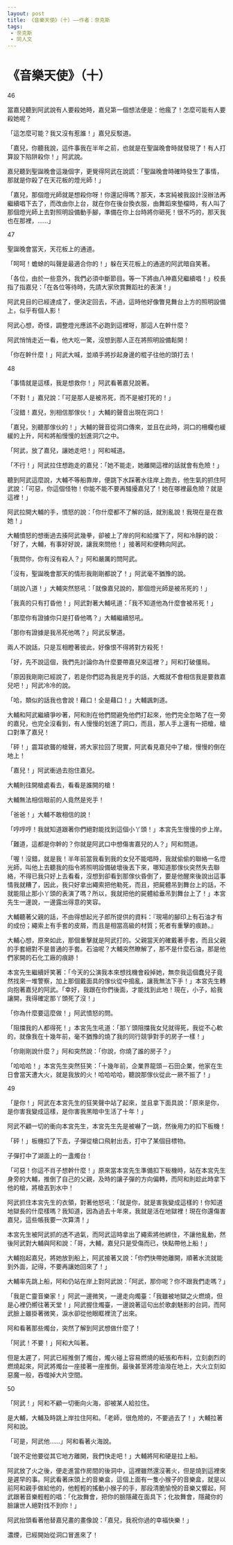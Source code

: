 ```yaml
---
layout: post
title: 《音樂天使》（十）——作者：奈克斯
tags:
 - 奈克斯
 - 同人文
---
```


# 《音樂天使》（十）

46



當嘉兒聽到阿武說有人要殺她時，嘉兒第一個想法便是：他瘋了！怎麼可能有人要殺她呢？

「這怎麼可能？我又沒有惹誰！」嘉兒反駁道。

「嘉兒，你聽我說，這件事我在半年之前，也就是在聖誕晚會時就發現了！有人打算設下陷阱殺你！」阿武說。

嘉兒聽到聖誕晚會這幾個字，更覺得阿武在說謊：「聖誕晚會時確時發生了事情，那就是你殺了在天花板的燈光師！」

「嘉兒，那個燈光師就是想殺你呀！你還記得嗎？那天，本宮純被我設計沒辦法再繼續唱下去了，而改由你上台，就在你在後台換衣服，由舞蹈來墊檔時，有人叫了那個燈光師上去對照明設備動手腳，準備在你上台時將你砸死！很不巧的，那天我也在那裡，……」



47



聖誕晚會當天，天花板上的通道。



「呵呵！蟾蜍的叫聲是最適合你的！」躲在天花板上的通道的阿武暗自笑著。

「各位，由於一些意外，我們必須中斷節目。等一下將由八神嘉兒繼續唱！」校長指了指嘉兒：「在各位等待時，先請大家欣賞舞蹈社的表演！」



阿武見目的已經達成了，便決定回去，不過，這時他好像瞥見舞台上方的照明設備上，似乎有個人影！

阿武心想，奇怪，調整燈光應該不必跑到這裡呀，那這人在幹什麼？

阿武悄悄走近一看，他大吃一驚，沒想到那人正在將照明設備鬆開！

「你在幹什麼！」阿武大喊，並順手將抄起身邊的棍子往他的頭打去！



48



「事情就是這樣，我是想救你！」阿武看著嘉兒說著。

「不對！」嘉兒說：「可是那人是被吊死，而不是被打死的！」

「沒錯！嘉兒，別相信那傢伙！」大輔的聲音出現在洞口！

「嘉兒，別聽那傢伙的！」大輔的聲音從洞口傳來，並且在此時，洞口的柵欄也緩緩的上升，阿和將船慢慢的划進洞穴之中。

「阿武，放了嘉兒，讓她走吧！」阿和喊道。

「不行！」阿武拉住想跑走的嘉兒：「她不能走，她離開這裡的話就會有危險！」

聽到阿武這麼說，大輔不等船靠岸，便跳下水踩著水往岸上跑去，他生氣的抓住阿武說：「可惡，你這個怪物！你能不能不要再騷擾嘉兒了！她在哪裡最危險？就是這裡！」

阿武拉開大輔的手，憤怒的說：「你什麼都不了解的話，就別亂說！我現在是在救她！」

大輔憤怒的想衝過去揍阿武幾拳，卻被上了岸的阿和給擋下了，阿和冷靜的說：「好了，大輔，有事好好說，讓我來問他！」接著阿和便轉向阿武。

「我問你，你有沒有殺人？」阿和嚴厲的問阿武。

「沒有，聖誕晚會那天的情形我剛剛都說了！」阿武毫不猶豫的說。

「胡說八道！」大輔突然怒吼：「就像嘉兒說的，那個燈光師是被吊死的！」

「我真的只有打昏他！」阿武對著大輔吼道：「我不知道他為什麼會被吊死！」

「那麼你有證據你只是打昏他嗎？」大輔繼續怒吼。

「那你有證據是我吊死他嗎？」阿武反擊道。

兩人不說話，只是互相瞪著彼此，好像恨不得將對方殺死！



「好，先不說這個，我們先討論你為什麼要帶嘉兒來這裡？」阿和打破僵局。

「原因我剛剛已經說了，若是你們認為我是兇手的話，大概就不會相信我是要救嘉兒吧！」阿武冷冷的說。

「哈，類似的話我也會說！藉口！全是藉口！」大輔諷刺道。



大輔和阿武繼續爭吵著，阿和則在他們間避免他們打起來，他們完全忽略了在一旁的嘉兒，也完全沒看到，有人慢慢的划進了洞口，而且，那人手上還有一把槍，槍口對準了嘉兒！



「砰！」震耳欲聾的槍聲，將大家拉回了現實，阿武看見嘉兒中了槍，慢慢的倒在地上！

「嘉兒！」阿武衝過去抱住嘉兒。

大輔則往開槍處看去，看看是誰開的槍！



大輔無法相信眼前的人竟然是兇手！



「爸爸！」大輔不敢相信的說！



「哼哼哼！我就知道跟著你們絕對能找到這個小丫頭！」本宮先生慢慢的步上岸。

「難道，這都是你幹的？你就是阿武口中想傷害嘉兒的人？」阿和問道。

「喔！沒錯，就是我！半年前當我看到我的女兒不能唱時，我就偷偷的聯絡一名燈光師，叫他上去聽我的指令將照明設備破壞後丟下來，哪知道那傢伙突然失去聯絡，不得已我只好上去看看，沒想到卻看到那傢伙昏倒了，要是他醒來後說出這事情我就糟了，因此，我只好拿出繩索把他勒死，而且，把屍體吊到舞台上的話，不就能阻止那小丫頭的表演了嗎？所以，我就把他的屍體給垂吊到舞台上了！」本宮先生一邊說，一邊露出得意的笑容。



大輔聽著父親的話，不由得想起光子郎所提供的資料：『現場的腳印上有石油才有的成份；繩索上有手套的皮屑，而且是相當高級的材質；死者有重擊的痕跡。』

大輔心想，原來如此，那個重擊就是阿武打的。父親當天的確戴著手套，而且父親的手套絕對不是普通的手套。石油呢？大輔突然瞭解了，那不是什麼石油，那是他們家開的石化工廠的痕跡！



本宮先生繼續奸笑著：「今天的公演我本來想找機會殺掉她，無奈我這個蠢兒子竟然找來一堆警察，加上那個戴面具的傢伙從中搗亂，讓我無法下手！」本宮先生轉向抱著嘉兒的阿武。「幸好，我跟在你們後面，才能找到此地！現在，小子，給我讓開，我得確定那丫頭死了沒！」

「你為什麼要這麼做！」阿武憤怒的問。

「阻擋我的人都得死！」本宮先生吼道：「那丫頭阻擋我女兒就得死，我從不心軟的，就像我在十幾年前，毫不猶豫的燒了我的同行競爭對手的房子一樣！」

「你剛剛說什麼？」阿和突然說：「你說，你燒了誰的房子？」

「哈哈哈！」本宮先生突然狂笑：「十幾年前，企業界龍頭－石田企業，他家在生日會當天遭大火，就是我放的火！哈哈哈哈，聽說那傢伙從此一厥不振了！」



49



「是你！」阿武在本宮先生的狂笑聲中站了起來，並且拿下面具說：「原來是你，是你害我變成這樣，是你害我黑暗中生活了十年！」



阿武不顧一切的衝向本宮先生，本宮先生先是被嚇了一跳，然後用力的扣下板機！

「砰！」板機扣了下去，子彈從槍口飛射出去，打中了某個目標物。



子彈打中了湖面上的一盞燭台！



「可惡！你這不肖子想幹什麼！」原來當本宮先生準備扣下板機時，站在本宮先生身旁的大輔，推倒了自己的父親，及時的讓子彈的方向偏轉，而阿和則趁此時拿下他的槍，將槍丟到水中！



阿武抓住本宮先生的衣領，對著他怒吼：「就是你，就是害我變成這樣的！你知道地獄長的什麼樣嗎？我知道，因為過去十年來，我就是活在地獄裡！現在你還傷害嘉兒，這些帳我要一次算清！」

本宮先生被阿武抓的透不過氣，而阿武這時拿出了繩索將他綁住，不讓他亂動，然後阿武對大輔與阿和說：「哥，大輔，嘉兒只是受傷而已，快點帶他上船！」

大輔抱起嘉兒，將她放到船上，阿武接著又說：「你們快帶她離開，順著水流就能到外面，記得，不要再讓她回來了！」



大輔率先跳上船，阿和仍站在岸上對阿武說：「阿武，那你呢？你不跟我們走嗎？」

「我是亡靈音樂家！」阿武一邊微笑，一邊走向燭臺：「我雖被地獄之火燃燒，但是心裡仍嚮往著天堂！」阿武握住燭臺，一邊說著這句出於歌劇魅影的台詞，而阿武臉上雖掛著微笑，淚水卻從他眼眶裡流了出來。

阿和看著那些燭台，突然了解到阿武想做什麼了！

「阿武！不要！」阿和大叫著。

但是太遲了，阿武已經推倒了燭台，燭火碰上容易燃燒的紙張和布料，立刻劇烈的燃燒起來，阿武將燭台一座接著一座推倒，最後甚至將燈油潑在地上，大火立刻如惡魔一般，吞噬掉大片空間。



50



「阿武！」阿和不顧一切衝向火海，卻被某人給拉住。

是大輔，大輔及時跳上岸拉住阿和。「老師，很危險的，不要過去了！」大輔拉著阿和說。

「可是，阿武他……」阿和看著火海說。

「說不定他要從其它地方離開，我們快走吧！」大輔將阿和硬是拉上船。



阿武放了火之後，便走進當作房間的後洞中，這裡雖然還沒著火，但是燒到這裡來是遲早的事。阿武看著床頭上的音樂盒，這個上面有一隻小猴子的音樂盒，就是以前阿和親手做給他的，他輕輕的搖動小猴子的手，那段清脆愉悅的音樂又響起，阿武跟著音樂輕輕的唱：「化妝舞會，把你的臉隱藏在面具下；化妝舞會，隱藏你的臉讓世人絕對找不到你！」

阿武抬頭看著他替嘉兒畫的畫像說：「嘉兒，我祝你過的幸福快樂！」



濃煙，已經開始從洞口冒進來了！